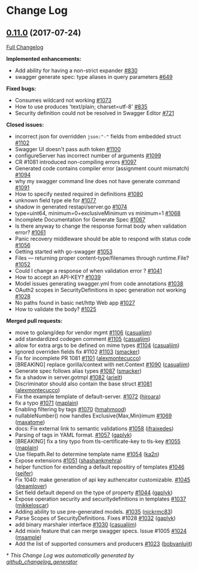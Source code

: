 # Change Log

## [0.11.0](https://github.com/sidewalklabs/go-swagger/tree/0.11.0) (2017-07-24)
[Full Changelog](https://github.com/sidewalklabs/go-swagger/compare/0.10.0...0.11.0)

**Implemented enhancements:**

- Add ability for having a non-strict expander  [\#830](https://github.com/sidewalklabs/go-swagger/issues/830)
- swagger generate spec: type aliases in query parameters [\#649](https://github.com/sidewalklabs/go-swagger/issues/649)

**Fixed bugs:**

- Consumes wildcard not working [\#1073](https://github.com/sidewalklabs/go-swagger/issues/1073)
- How to use produces 'text/plain; charset=utf-8' [\#835](https://github.com/sidewalklabs/go-swagger/issues/835)
- Security definition could not be resolved in Swagger Editor [\#721](https://github.com/sidewalklabs/go-swagger/issues/721)

**Closed issues:**

-  incorrect json for overridden `json:"-"` fields from embedded struct [\#1102](https://github.com/sidewalklabs/go-swagger/issues/1102)
- Swagger UI doesn't pass auth token [\#1100](https://github.com/sidewalklabs/go-swagger/issues/1100)
- configureServer has incorrect number of arguments [\#1099](https://github.com/sidewalklabs/go-swagger/issues/1099)
- CR \#1081 introduced non-compiling errors [\#1097](https://github.com/sidewalklabs/go-swagger/issues/1097)
- Generated code contains compiler error \(assignment count mismatch\) [\#1094](https://github.com/sidewalklabs/go-swagger/issues/1094)
- why my swagger command line does not have generate command [\#1091](https://github.com/sidewalklabs/go-swagger/issues/1091)
- How to specify nested required in definitions [\#1080](https://github.com/sidewalklabs/go-swagger/issues/1080)
- unknown field type ele for [\#1077](https://github.com/sidewalklabs/go-swagger/issues/1077)
- shadow in generated restapi/server.go [\#1074](https://github.com/sidewalklabs/go-swagger/issues/1074)
- type=uint64, minimum=0+exclusiveMinimum vs minimum=1 [\#1068](https://github.com/sidewalklabs/go-swagger/issues/1068)
- Incomplete Documentation for Generate Spec [\#1067](https://github.com/sidewalklabs/go-swagger/issues/1067)
- Is there anyway to change the response format body when validation error? [\#1061](https://github.com/sidewalklabs/go-swagger/issues/1061)
- Panic recovery middleware should be able to respond with status code [\#1056](https://github.com/sidewalklabs/go-swagger/issues/1056)
- Getting started with go-swagger [\#1053](https://github.com/sidewalklabs/go-swagger/issues/1053)
- Files — returning proper content-type/filenames through runtime.File? [\#1052](https://github.com/sidewalklabs/go-swagger/issues/1052)
- Could I change a response of when validation error ? [\#1041](https://github.com/sidewalklabs/go-swagger/issues/1041)
- How to accept an API-KEY? [\#1039](https://github.com/sidewalklabs/go-swagger/issues/1039)
- Model issues generating swagger.yml from code annotations [\#1038](https://github.com/sidewalklabs/go-swagger/issues/1038)
- OAuth2 scopes in SecurityDefinitions in spec generation not working [\#1028](https://github.com/sidewalklabs/go-swagger/issues/1028)
- No paths found in basic net/http Web app [\#1027](https://github.com/sidewalklabs/go-swagger/issues/1027)
- How to validate the body? [\#1025](https://github.com/sidewalklabs/go-swagger/issues/1025)

**Merged pull requests:**

- move to golang/dep for vendor mgmt [\#1106](https://github.com/sidewalklabs/go-swagger/pull/1106) ([casualjim](https://github.com/casualjim))
- add standardized codegen comment [\#1105](https://github.com/sidewalklabs/go-swagger/pull/1105) ([casualjim](https://github.com/casualjim))
- allow for extra args to be defined on mime types [\#1104](https://github.com/sidewalklabs/go-swagger/pull/1104) ([casualjim](https://github.com/casualjim))
- Ignored overriden fields fix \#1102 [\#1103](https://github.com/sidewalklabs/go-swagger/pull/1103) ([smacker](https://github.com/smacker))
- Fix for incomplete PR 1081 [\#1101](https://github.com/sidewalklabs/go-swagger/pull/1101) ([alexmontecucco](https://github.com/alexmontecucco))
- \[BREAKING\] replace gorilla/context with net.Context [\#1090](https://github.com/sidewalklabs/go-swagger/pull/1090) ([casualjim](https://github.com/casualjim))
- Generate spec follows alias types [\#1087](https://github.com/sidewalklabs/go-swagger/pull/1087) ([smacker](https://github.com/smacker))
- fix a shadow in server.gotmpl [\#1082](https://github.com/sidewalklabs/go-swagger/pull/1082) ([arielt](https://github.com/arielt))
- Discriminator should also contain the base struct [\#1081](https://github.com/sidewalklabs/go-swagger/pull/1081) ([alexmontecucco](https://github.com/alexmontecucco))
- Fix the example template of default-server. [\#1072](https://github.com/sidewalklabs/go-swagger/pull/1072) ([hiroara](https://github.com/hiroara))
- fix a typo [\#1071](https://github.com/sidewalklabs/go-swagger/pull/1071) ([maplain](https://github.com/maplain))
- Enabling filtering by tags [\#1070](https://github.com/sidewalklabs/go-swagger/pull/1070) ([hmahmood](https://github.com/hmahmood))
- nullableNumber\(\) now handles Exclusive{Max,Min}imum [\#1069](https://github.com/sidewalklabs/go-swagger/pull/1069) ([maxatome](https://github.com/maxatome))
- docs: Fix external link to semantic validations [\#1058](https://github.com/sidewalklabs/go-swagger/pull/1058) ([ifraixedes](https://github.com/ifraixedes))
- Parsing of tags in YAML format. [\#1057](https://github.com/sidewalklabs/go-swagger/pull/1057) ([gaplyk](https://github.com/gaplyk))
- \[BREAKING\] fix a tiny typo from tls-certificate-key to tls-key [\#1055](https://github.com/sidewalklabs/go-swagger/pull/1055) ([maplain](https://github.com/maplain))
- Use filepath.Rel to determine template name [\#1054](https://github.com/sidewalklabs/go-swagger/pull/1054) ([ka2n](https://github.com/ka2n))
- Expose extensions [\#1051](https://github.com/sidewalklabs/go-swagger/pull/1051) ([shashankmehra](https://github.com/shashankmehra))
- helper function for extending a default repositiry of templates [\#1046](https://github.com/sidewalklabs/go-swagger/pull/1046) ([seifer](https://github.com/seifer))
- Fix 1040: make generation of api key authencator customizable. [\#1045](https://github.com/sidewalklabs/go-swagger/pull/1045) ([dreamlover](https://github.com/dreamlover))
- Set field default depend on the type of property [\#1044](https://github.com/sidewalklabs/go-swagger/pull/1044) ([gaplyk](https://github.com/gaplyk))
- Expose operation security and securitydefinitions in templates [\#1037](https://github.com/sidewalklabs/go-swagger/pull/1037) ([mikkeloscar](https://github.com/mikkeloscar))
- Adding ability to use pre-generated models. [\#1035](https://github.com/sidewalklabs/go-swagger/pull/1035) ([nickrmc83](https://github.com/nickrmc83))
- Parse Scopes of SecurityDefinitions. Fixes \#1028 [\#1032](https://github.com/sidewalklabs/go-swagger/pull/1032) ([gaplyk](https://github.com/gaplyk))
- add binary marshaler interface [\#1030](https://github.com/sidewalklabs/go-swagger/pull/1030) ([casualjim](https://github.com/casualjim))
- Add mixin feature that can merge swagger specs. Issue \#1005 [\#1024](https://github.com/sidewalklabs/go-swagger/pull/1024) ([msample](https://github.com/msample))
- Add the list of supported consumers and producers [\#1023](https://github.com/sidewalklabs/go-swagger/pull/1023) ([bobvanluijt](https://github.com/bobvanluijt))



\* *This Change Log was automatically generated by [github_changelog_generator](https://github.com/skywinder/Github-Changelog-Generator)*

